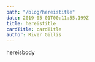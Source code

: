 ```yaml
---
path: "/blog/hereistitle"
date: 2019-05-01T00:11:55.199Z
title: hereistitle
cardTitle: cardTitle
author: River Gillis
---
```

hereisbody
